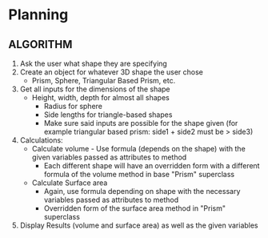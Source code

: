# Planning

## ALGORITHM
1. Ask the user what shape they are specifying
2. Create an object for whatever 3D shape the user chose
    - Prism, Sphere, Triangular Based Prism, etc.
3. Get all inputs for the dimensions of the shape
    - Height, width, depth for almost all shapes
      - Radius for sphere
      - Side lengths for triangle-based shapes
      - Make sure said inputs are possible for the shape given (for example triangular based prism: side1 + side2 must be > side3)
4. Calculations:
    - Calculate volume
          - Use formula (depends on the shape) with the given variables passed as attributes to method
        - Each different shape will have an overridden form with a different formula of the volume method in base "Prism" superclass
    - Calculate Surface area
        - Again, use formula depending on shape with the necessary variables passed as attributes to method
         - Overridden form of the surface area method in "Prism" superclass
5. Display Results (volume and surface area) as well as the given variables
